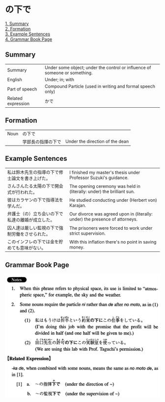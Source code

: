 # の下で

[1. Summary](#summary)<br>
[2. Formation](#formation)<br>
[3. Example Sentences](#example-sentences)<br>
[4. Grammar Book Page](#grammar-book-page)<br>


## Summary

<table><tr>   <td>Summary</td>   <td>Under some object; under the control or influence of someone or something.</td></tr><tr>   <td>English</td>   <td>Under; in; with</td></tr><tr>   <td>Part of speech</td>   <td>Compound Particle (used in writing and formal speech only)</td></tr><tr>   <td>Related expression</td>   <td>かで</td></tr></table>

## Formation

<table class="table"><tbody><tr class="tr head"><td class="td"><span class="bold">Noun</span></td><td class="td"><span class="concept">の下で</span></td><td class="td"></td></tr><tr class="tr"><td class="td"></td><td class="td"><span>学部長の指揮</span><span class="concept">の下で</span></td><td class="td"><span>Under the direction of the dean</span></td></tr></tbody></table>

## Example Sentences

<table><tr>   <td>私は鈴木先生の指導の下で修士論文を書き上げた。</td>   <td>I finished my master's thesis under Professor Suzuki's guidance.</td></tr><tr>   <td>さんさんたる太陽の下で開会式が行われた。</td>   <td>The opening ceremony was held in (literally: under) the brilliant sun.</td></tr><tr>   <td>彼はカラヤンの下で指導法を学んだ。</td>   <td>He studied conducting under (Herbert von) Karajan.</td></tr><tr>   <td>弁護士（の）立ち会いの下で私達の離婚が成立した。</td>   <td>Our divorce was agreed upon in (literally: under) the presence of attorneys.</td></tr><tr>   <td>囚人達は厳しい監視の下で強制労働をさせられた。</td>   <td>The prisoners were forced to work under strict supervision.</td></tr><tr>   <td>このインフレの下では金を貯めても意味がない。</td>   <td>With this inflation there's no point in saving money.</td></tr></table>

## Grammar Book Page

![](../img/Intermediateの下で.png)

